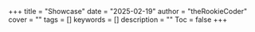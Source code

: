 +++
title = "Showcase"
date = "2025-02-19"
author = "theRookieCoder"
cover = ""
tags = []
keywords = []
description = ""
Toc = false
+++
